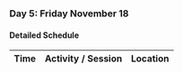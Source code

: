### Day 5: Friday November 18

#### Detailed Schedule

| Time          | Activity / Session  | Location |
|:-------------:|:-------------:|:-------------:|
